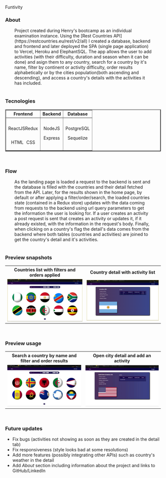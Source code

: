 Funtivity

### About

<p style = "margin: 0 30px"> Project created during Henry's bootcamp as an individual examination instance. Using the [Rest Countries API](https://restcountries.eu/rest/v2/all) I created a database, backend and frontend and later deployed the SPA (single page application) to Vercel, Heroku and ElephantSQL. The app allows the user to add activities (with their difficulty, duration and season when it can be done) and asign them to any country, search for a country by it's name, filter by continent or activity difficulty, order results alphabetically or by the cities population(both ascending and descending), and access a country's details with the activities it has included. </p>

</br>

### Tecnologies

<table width = "70%" align = "center" border = "2px">
	<tr>
		<th style = "text-align: center;"> Frontend </th>
		<th style = "text-align: center;"> Backend </th>
		<th style = "text-align: center;"> Database </th>
	</tr>
	<tr>
		<td>
			<div style = "display: flex; justify-content: space-evenly; margin-top: 10px;"> <p> ReactJS </p> <p> Redux </p> </div>
			<div style = "display: flex; justify-content: space-evenly;"> <p> HTML </p> <p> CSS </p> </div>
		</td>
		<td>
			<p align = "center" style = "margin-top: 10px;"> NodeJS </p> 
			<p align = "center"> Express </p>
		</td>
		<td>
			<p align = "center" style = "margin-top: 10px;"> PostgreSQL </p> 
			<p align = "center"> Sequelize </p>
		</td>
	</tr>
</table>

</br>

### Flow

<p style = "margin: 0 30px"> As the landing page is loaded a request to the backend is sent and the database is filled with the countries and their detail fetched from the API. Later, for the results shown in the home page, by default or after applying a filter/order/search, the loaded countries state (contained in a Redux store) updates with the data coming from requests to the backend using url query parameters to get the information the user is looking for. If a user creates an activity a post request is sent that creates an activity or updates it, if it already existed, with the information in the request's body. Finally, when clicking on a country's flag the detail's data comes from the backend where both tables (countries and activities) are joined to get the country's detail and it's activities. </p>

</br>

### Preview snapshots

<table width = "60%" align = "center">
	<tr>
		<th> Countries list with filters and orders applied </th>
		<th> Country detail with activity list </th>
	</tr>
	<tr>
		<td> <img src = "./assets/countries1.png" alt = "" width = "100%"> </td>
		<td> <img src = "./assets/countries2.png" alt = "" width = "100%"> </td>
	</tr>
</table>

</br>

### Preview usage

<table width = "60%" align = "center">
	<tr>
		<th> Search a country by name and filter and order results </th>
		<th> Open city detail and add an activity </th>
	</tr>
	<tr>
		<td> <img src = "./assets/countries3.gif" alt = "" width = "100%"> </td>
		<td> <img src = "./assets/countries4.gif" alt = "" width = "100%"> </td>
	</tr>
</table>

</br>

### Future updates

* Fix bugs (activities not showing as soon as they are created in the detail tab)
* Fix responsiveness (style looks bad at some resolutions)
* Add more features (possibly integrating other APIs) such as country's weather in the detail
* Add _About_ section including information about the project and links to GitHub/LinkedIn